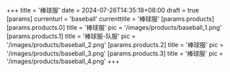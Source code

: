 +++
title = '棒球服'
date = 2024-07-26T14:35:18+08:00
draft = true
[params]
  currenturl = 'baseball'
  currenttitle = '棒球服'
  [params.products]
    [params.products.0]
      title = '棒球服'
      pic = '/images/products/baseball_1.png'
    [params.products.1]
      title = '棒球服-队服'
      pic = '/images/products/baseball_2.png'
    [params.products.2]
      title = '棒球服'
      pic = '/images/products/baseball_3.png'
    [params.products.3]
      title = '棒球服'
      pic = '/images/products/baseball_4.png'
+++

